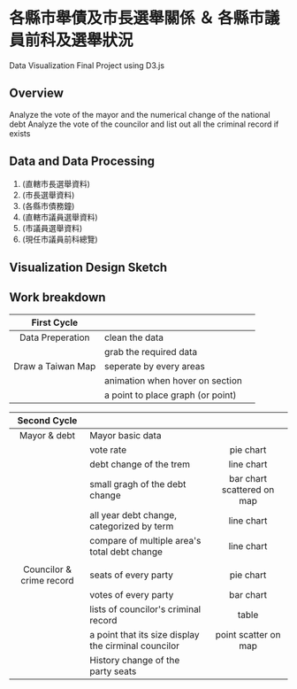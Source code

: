 # 各縣市舉債及市長選舉關係 ＆ 各縣市議員前科及選舉狀況
Data Visualization Final Project using D3.js

## Overview
Analyze the vote of the mayor and the numerical change of the national debt
Analyze the vote of the councilor and list out all the criminal record if exists

## Data and Data Processing

1. (直轄市長選舉資料)
2. (市長選舉資料)
3. (各縣市債務鐘)
4. (直轄市議員選舉資料)
5. (市議員選舉資料)
6. (現任市議員前科總覽)

## Visualization Design Sketch

## Work breakdown

|First Cycle|||
|:---:|:---|:---:|
|Data Preperation|clean the data||
||grab the required data||
|Draw a Taiwan Map|seperate by every areas||
||animation when hover on section||
||a point to place graph (or point)||

|Second Cycle|||
|:---:|:---|:---:|
|Mayor & debt|Mayor basic data||
||vote rate |pie chart|
||debt change of the trem |line chart|
||small gragh of the debt change|bar chart scattered on map|
||all year debt change, categorized by term|line chart|
||compare of multiple area's total debt change|line chart|
||||
|Councilor & crime record|seats of every party|pie chart|
||votes of every party|bar chart|
||lists of councilor's criminal record|table|
||a point that its size display the cirminal councilor|point scatter on map| 
||History change of the party seats||
